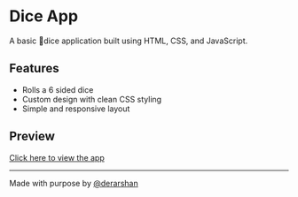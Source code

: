 # Dice App

A basic 🎲dice application built using HTML, CSS, and JavaScript.

## Features
- Rolls a 6 sided dice
- Custom design with clean CSS styling
- Simple and responsive layout

## Preview
[Click here to view the app](https://derarshan.github.io/dice-app/)

---

Made with purpose by [@derarshan](https://github.com/derarshan)
